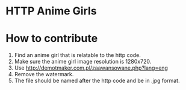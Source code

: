 # HTTP Anime Girls

# How to contribute

1. Find an anime girl that is relatable to the http code.
2. Make sure the anime girl image resolution is 1280x720.
3. Use http://demotmaker.com.pl/zaawansowane.php?lang=eng
4. Remove the watermark.
5. The file should be named after the http code and be in .jpg format.
